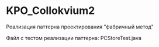 # KPO_Collokvium2
Реализация паттерна проектирования "фабричный метод"

Файл с тестом реализации паттерна: PCStoreTest.java  
